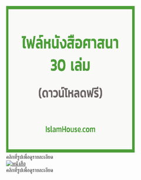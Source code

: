 
<a href="https://www.facebook.com/photo/?fbid=10159508686034571&set=a.10151758250764571">
<img src = "images/git01.jpg" alt= "หนังสือ" width=350 height=400></a>
<br>คลิกที่รูปเพื่อดูรายละเอียด 
<br>
<a href="https://www.facebook.com/Aseemahsudan/photos/a.1636123940074192/1775646069455311/">
<img src = "images/git02.jpg" alt= "หนังสือ" width=350 height=400></a>
<br>คลิกที่รูปเพื่อดูรายละเอียด 
